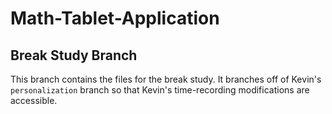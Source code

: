 # Math-Tablet-Application

## Break Study Branch

This branch contains the files for the break study.
It branches off of Kevin's `personalization` branch so that Kevin's time-recording modifications are accessible.
